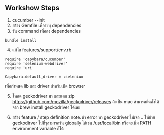 ## Workshow Steps
1. cucumber --init
2. สร้าง Gemfile เพื่อระบุ dependencies
3. รัน command เพื่อลง dependencies
```
bundle install
```
4. แก้ไข features/support/env.rb
```
require 'capybara/cucumber'
require 'selenium-webdriver'
require 'uri'

Capybara.default_driver = :selenium
```
เพื่อกำหนด lib และ driver สำหรับเปิด browser

5. โหลด geckodriver มา และแตก zip
https://github.com/mozilla/geckodriver/releases
ถ้าเป็น mac สามารถติดตั้งได้จาก brew install geckodriver ได้เลย

6. สร้าง feature / step definition
note. ถ้า error หา geckodriver ไม่เจอ .. ให้ย้าย geckodirver ไปที่ๆสามารถรัน globally ได้เช่น /usr/local/bin หรือจะเพิ่ม PATH environment variable ก็ได้